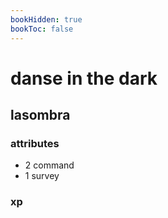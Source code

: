 ```yaml
---
bookHidden: true
bookToc: false
---
```


# danse in the dark

## lasombra

### attributes

- 2 command
- 1 survey

### xp
